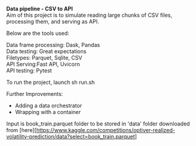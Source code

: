 **Data pipeline - CSV to API**<br> Aim of this project is to simulate reading large chunks of CSV files, processing them, and serving as API.<br>

Below are the tools used:

Data frame processing: Dask, Pandas<br>
Data testing: Great expectations<br>
Filetypes: Parquet, Sqlite, CSV<br>
API Serving:Fast API, Uvicorn<br>
API testing: Pytest<br>

To run the project, launch sh run.sh

Further Improvements:
* Adding a data orchestrator
* Wrapping with a container

Input is book_train.parquet folder to be stored in 'data' folder downloaded from [here][https://www.kaggle.com/competitions/optiver-realized-volatility-prediction/data?select=book_train.parquet]


